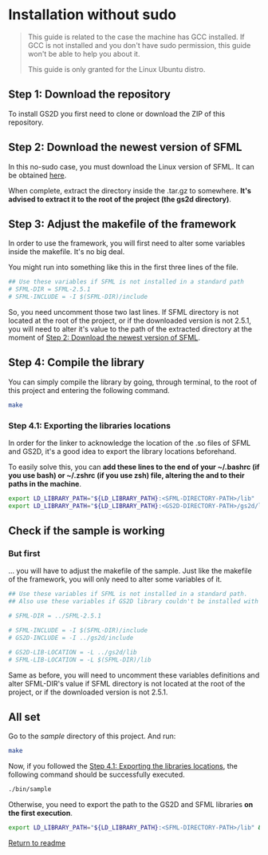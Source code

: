 # Installation without sudo

> This guide is related to the case the machine has GCC installed.
> If GCC is not installed and you don't have sudo permission, this
> guide won't be able to help you about it.
>
> This guide is only granted for the Linux Ubuntu distro.

## Step 1: Download the repository

To install GS2D you first need to clone or download the ZIP of this repository.

## Step 2: Download the newest version of SFML

In this no-sudo case, you must download the Linux version of SFML. It can be
obtained [here](https://www.sfml-dev.org/download.php).

When complete, extract the directory inside the .tar.gz to somewhere. **It's advised to
extract it to the root of the project (the gs2d directory)**.

## Step 3: Adjust the makefile of the framework

In order to use the framework, you will first need to alter some variables inside the makefile.
It's no big deal.

You might run into something like this in the first three lines of the file.

```makefile
## Use these variables if SFML is not installed in a standard path
# SFML-DIR = SFML-2.5.1
# SFML-INCLUDE = -I $(SFML-DIR)/include
```

So, you need uncomment those two last lines. If SFML directory is not located at the root
of the project, or if the downloaded version is not 2.5.1, you will need to alter it's
value to the path of the extracted directory at the moment of [Step 2: Download the newest version of SFML](https://github.com/murilobnt/gs2d/blob/master/.github/installation-without-sudo.md#step-3-download-the-newest-version-of-sfml).

## Step 4: Compile the library

You can simply compile the library by going, through terminal, to the root of
this project and entering the following command.

```sh
make
```

### Step 4.1: Exporting the libraries locations

In order for the linker to acknowledge the location of the .so files of SFML and GS2D,
it's a good idea to export the library locations beforehand.

To easily solve this, you can
**add these lines to the end of your ~/.bashrc (if you use bash) or ~/.zshrc
(if you use zsh) file, altering the <SFML-DIRECTORY-PATH> and <GS2D-DIRECTORY-PATH>
to their paths in the machine**.

```sh
export LD_LIBRARY_PATH="${LD_LIBRARY_PATH}:<SFML-DIRECTORY-PATH>/lib"
export LD_LIBRARY_PATH="${LD_LIBRARY_PATH}:<GS2D-DIRECTORY-PATH>/gs2d/lib"
```

## Check if the sample is working

### But first

... you will have to adjust the makefile of the sample. Just like the makefile of the
framework, you will only need to alter some variables of it.

```makefile
## Use these variables if SFML is not installed in a standard path.
## Also use these variables if GS2D library couldn't be installed with sudo.

# SFML-DIR = ../SFML-2.5.1

# SFML-INCLUDE = -I $(SFML-DIR)/include
# GS2D-INCLUDE = -I ../gs2d/include

# GS2D-LIB-LOCATION = -L ../gs2d/lib
# SFML-LIB-LOCATION = -L $(SFML-DIR)/lib
```

Same as before, you will need to uncomment these variables definitions and
alter SFML-DIR's value if SFML directory is not located at the root
of the project, or if the downloaded version is not 2.5.1.

## All set

Go to the *sample* directory of this project. And run:

```sh
make
```

Now, if you followed the [Step 4.1: Exporting the libraries locations](https://github.com/murilobnt/gs2d/blob/master/.github/installation/installation-without-sudo.md#step-41-exporting-the-libraries-locations),
the following command should be successfully executed.

```sh
./bin/sample
```

Otherwise, you need to export the path to the GS2D and SFML libraries **on the first execution**.

```sh
export LD_LIBRARY_PATH="${LD_LIBRARY_PATH}:<SFML-DIRECTORY-PATH>/lib" && export LD_LIBRARY_PATH="${LD_LIBRARY_PATH}:<GS2D-DIRECTORY-PATH>/gs2d/lib" && ./bin/sample
```

[Return to readme](https://github.com/murilobnt/gs2d#installation)
